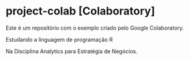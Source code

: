 # project-colab [Colaboratory]


Este é um repositório com o exemplo criado pelo Google Colaboratory.

Estudando a linguagem de programação R

Na Disciplina Analytics para Estratégia de Negócios.


